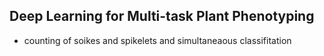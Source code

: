 ## Deep Learning for Multi-task Plant Phenotyping
- counting of soikes and spikelets and simultaneaous classifitation